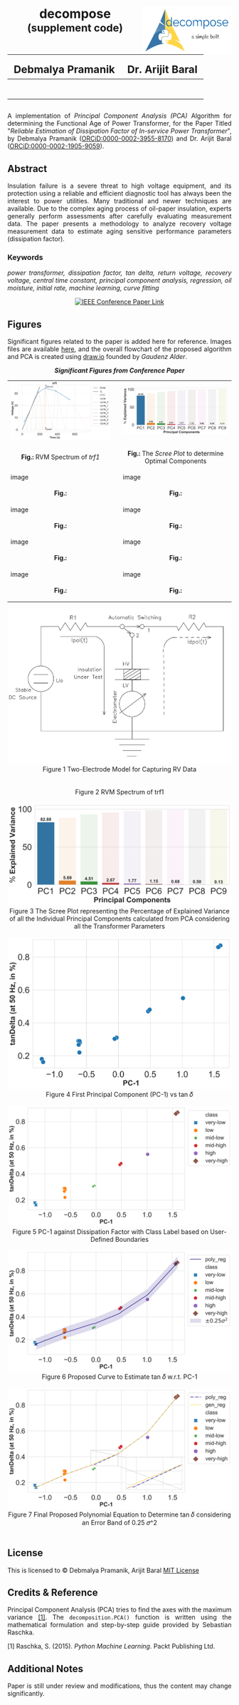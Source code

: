 <h1 align = "center">
  decompose<img src = "./assets/LogoMakr-6pNJd4.png" height = "108" width = "200" align = "right" /><br>
  <sup>(supplement code)</sup><br>
  <table align = "center">
    <!-- using TAB-SPACE = 2 - as long lines present -->
    <thead>
      <tr>
        <th><sub>Debmalya Pramanik</sub></th>
        <th><sub>Dr. Arijit Baral</sub></th>
      </tr>
    </thead>
    <tbody>
      <tr>
        <td>
          <a href = "https://www.linkedin.com/in/dpramanik/"><img height="16" width="16" src="https://unpkg.com/simple-icons@v3/icons/linkedin.svg"/></a>
          <a href = "https://github.com/ZenithClown"><img height="16" width="16" src="https://unpkg.com/simple-icons@v3/icons/github.svg"/></a>
          <a href = "https://gitlab.com/ZenithClown/"><img height="16" width="16" src="https://unpkg.com/simple-icons@v3/icons/gitlab.svg"/></a>
          <a href = "https://www.researchgate.net/profile/Debmalya_Pramanik2"><img height="16" width="16" src="https://unpkg.com/simple-icons@v3/icons/researchgate.svg"/></a>
          <a href = "https://www.kaggle.com/dPramanik/"><img height="16" width="16" src="https://unpkg.com/simple-icons@v3/icons/kaggle.svg"/></a>
          <a href = "https://app.pluralsight.com/profile/Debmalya-Pramanik/"><img height="16" width="16" src="https://unpkg.com/simple-icons@v3/icons/pluralsight.svg"/></a>
          <a href = "https://stackoverflow.com/users/6623589/"><img height="16" width="16" src="https://unpkg.com/simple-icons@v3/icons/stackoverflow.svg"/></a>
          <a href = "https://scholar.google.com/citations?user=GPHPApYAAAAJ&hl=en"><img height="16" width="16" src="https://unpkg.com/simple-icons@v3/icons/googlescholar.svg"/></a>
        </td>
        <td>
          <a href = "https://www.linkedin.com/in/arijit-baral-2a2b4819/"><img height="16" width="16" src="https://unpkg.com/simple-icons@v3/icons/linkedin.svg"/></a>
          <a href = "https://scholar.google.com/citations?user=PYdjFe8AAAAJ&hl=en"><img height="16" width="16" src="https://unpkg.com/simple-icons@v3/icons/googlescholar.svg"/></a>
        </td>
      </tr>
    </tbody>
  </table>
</h1>

<p align = "justify">A implementation of <i>Principal Component Analysis (PCA)</i> Algorithm for determining the Functional Age of Power Transformer, for the Paper Titled "<i>Reliable Estimation of Dissipation Factor of In-service Power Transformer</i>", by Debmalya Pramanik (<a href = "https://orcid.org/0000-0002-3955-8170">ORCiD:0000-0002-3955-8170</a>) and Dr. Arijit Baral (<a href = "https://orcid.org/0000-0002-1905-9059">ORCiD:0000-0002-1905-9059</a>).</p>

## Abstract

<p align = "justify">Insulation failure is a severe threat to high voltage equipment, and its protection using a reliable and efficient diagnostic tool has always been the interest to power utilities. Many traditional and newer techniques are available. Due to the complex aging process of oil-paper insulation, experts generally perform assessments after carefully evaluating measurement data. The paper presents a methodology to analyze recovery voltage measurement data to estimate aging sensitive performance parameters (dissipation factor).</p>

### Keywords

<p align = "justify"><i>power transformer, dissipation factor, tan delta, return voltage, recovery voltage, central time constant, principal component analysis, regression, oil moisture, initial rate, machine learning, curve fitting</i></p>

<div align = "center">

[![IEEE Conference Paper Link](https://img.shields.io/badge/📃-IEEE_Conference_Paper_Link-blue)](https://ieeexplore.ieee.org/document/9972517)

</div>

## Figures

<p align = "justify">Significant figures related to the paper is added here for reference. Images files are available <a href = "./assets/figures/">here</a>, and the overall flowchart of the proposed algorithm and PCA is created using <a href = "https://draw.io/">draw.io</a> founded by <i>Gaudenz Alder</i>.</p>

<div align = "center">

<table>
  <thead>
    <tr colspan = 3><b><i>Significant Figures from Conference Paper</i></b></tr>
  </thead>
  <tbody>
    <tr>
      <td><img src = "./assets/figures/Figure 3 RVM Spectrum of trf1.svg" width = 512/></td>
      <td></td>
      <td><img src = "./assets/figures/Figure 4 The Scree Plot representing the Percentage of Explained Variance of all the Individual Principal Components calculated from PCA considering all the Transformer Parameters.svg" width = 512/></td>
    </tr>
    <tr>
      <td><p align = "center"><b>Fig.:</b> RVM Spectrum of <i>trf1</i></p></td>
      <td></td>
      <td><p align = "center"><b>Fig.:</b> The <i>Scree Plot</i> to determine Optimal Components</p></td>
    </tr>
    <tr>
      <td>image</td>
      <td></td>
      <td>image</td>
    </tr>
    <tr>
      <td><p align = "center"><b>Fig.:</b> </p></td>
      <td></td>
      <td><p align = "center"><b>Fig.:</b> </p></td>
    </tr>
    <tr>
      <td>image</td>
      <td></td>
      <td>image</td>
    </tr>
    <tr>
      <td><p align = "center"><b>Fig.:</b> </p></td>
      <td></td>
      <td><p align = "center"><b>Fig.:</b> </p></td>
    </tr>
    <tr>
      <td>image</td>
      <td></td>
      <td>image</td>
    </tr>
    <tr>
      <td><p align = "center"><b>Fig.:</b> </p></td>
      <td></td>
      <td><p align = "center"><b>Fig.:</b> </p></td>
    </tr>
    <tr>
      <td>image</td>
      <td></td>
      <td>image</td>
    </tr>
    <tr>
      <td><p align = "center"><b>Fig.:</b> </p></td>
      <td></td>
      <td><p align = "center"><b>Fig.:</b> </p></td>
    </tr>
  </tbody>
</table>

</div>

<p align = "center">
  <img src = "./assets/figures/Figure 1 Two-Electrode Model for Capturing RV Data.jpeg" /><br>
  Figure 1 Two-Electrode Model for Capturing RV Data<br><br>
  <!-- <img src = "./assets/figures/Figure 2 Flowchart of RV Measurement using Two-Electrode Model.png" /><br>
  Figure 2 Flowchart of RV Measurement using Two-Electrode Model<br><br> -->
  <br>
  Figure 2 RVM Spectrum of trf1<br><br>
  <img src = "./assets/figures/Figure 4 The Scree Plot representing the Percentage of Explained Variance of all the Individual Principal Components calculated from PCA considering all the Transformer Parameters.svg" /><br>
  Figure 3 The Scree Plot representing the Percentage of Explained Variance of all the Individual Principal Components calculated from PCA considering all the Transformer Parameters<br><br>
  <img src = "./assets/figures/Figure 5 First Principal Component (PC-1) vs tan 𝛿.svg" /><br>
  Figure 4 First Principal Component (PC-1) vs tan 𝛿<br><br>
  <img src = "./assets/figures/Figure 6 PC-1 against Dissipation Factor with Class Label based on User-Defined Boundaries.svg" /><br>
  Figure 5 PC-1 against Dissipation Factor with Class Label based on User-Defined Boundaries<br><br>
  <img src = "./assets/figures/Figure 7 Proposed Curve to Estimate tan 𝛿 w.r.t. PC-1.svg" /><br>
  Figure 6 Proposed Curve to Estimate tan 𝛿 w.r.t. PC-1<br><br>
  <img src = "./assets/figures/Figure 8 Final Proposed Polynomial Equation to Determine tan 𝛿 considering an Error Band of 0.25 𝜎^2.svg" /><br>
  Figure 7 Final Proposed Polynomial Equation to Determine tan 𝛿 considering an Error Band of 0.25 𝜎^2<br><br>
</p>

## License

This is licensed to &copy; Debmalya Pramanik, Arijit Baral [MIT License](LICENSE)

## Credits & Reference

<p align = "justify">Principal Component Analysis (PCA) tries to find the axes with the maximum variance <a href = "https://sebastianraschka.com/Articles/2014_pca_step_by_step.html">[1]</a>. The <code>decomposition.PCA()</code> function is written using the mathematical formulation and step-by-step guide provided by Sebastian Raschka.</p>

[1] Raschka, S. (2015). _Python Machine Learning_. Packt Publishing Ltd.

## Additional Notes

<p align = "justify">Paper is still under review and modifications, thus the content may change significantly.</p>
